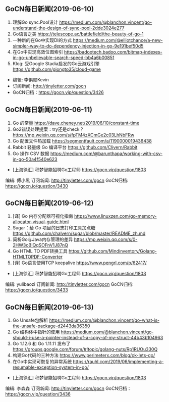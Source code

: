 ## GoCN每日新闻(2019-06-10) 

1. 理解Go sync.Pool设计 https://medium.com/@blanchon.vincent/go-understand-the-design-of-sync-pool-2dde3024e277
2. Go语言之美 https://telescope.ac/battlefield/the-beauty-of-go-1
3. 一种新的在Go中实现DI的方式 https://medium.com/@elliotchance/a-new-simpler-way-to-do-dependency-injection-in-go-9e191bef50d5
4. 在Go中实现高效位图索引 https://badootech.badoo.com/bitmap-indexes-in-go-unbelievable-search-speed-bb4a6b00851
5. Klog: 受Google Stadia启发的Go云游戏引擎 https://github.com/giongto35/cloud-game

* 编辑: 李俱顺Kevin
* 订阅新闻: http://tinyletter.com/gocn
* GoCN归档：https://gocn.vip/question/3426

## GoCN每日新闻(2019-06-11)

1. Go 的常量 https://dave.cheney.net/2019/06/10/constant-time
2. Go2错误处理提案：try还是check？ https://mp.weixin.qq.com/s/fpTM4zXCmGe2c03LhNbFRw
3. Go 配置文件热加载 https://segmentfault.com/a/1190000019436438
4. Rabbit 轻量级 Go 编译平台 https://github.com/Clivern/Rabbit
5. Go 操作 CSV 数据 https://medium.com/@barunthapa/working-with-csv-in-go-50a4f540e623

* [上海徐汇] 积梦智能招聘Go工程师 https://gocn.vip/question/1803

编辑: 傅小黑
订阅新闻: http://tinyletter.com/gocn
GoCN归档: https://gocn.io/question/3430

## GoCN每日新闻(2019-06-12)

1. [译] Go 内存分配器可视化指南 https://www.linuxzen.com/go-memory-allocator-visual-guide.html
2. Sugar：给 Go 项目的日志打印工具加点糖 https://github.com/chalvern/sugar/blob/master/README_zh.md
3. 简析Go与Java内存管理的差异  https://mp.weixin.qq.com/s/0-2HW3oBIQqSOFnV1J87nQ
4. Go HTML TO PDF转换工具 https://github.com/Mindinventory/Golang-HTMLTOPDF-Converter
5. [译] Go语言使用TCP keepalive https://www.pengrl.com/p/62417/


* [上海徐汇] 积梦智能招聘Go工程师 https://gocn.vip/question/1803

编辑: yulibaozi
订阅新闻: http://tinyletter.com/gocn
GoCN归档: https://gocn.io/question/3433



## GoCN每日新闻(2019-06-13)

1. Go Unsafe包解析 https://medium.com/@blanchon.vincent/go-what-is-the-unsafe-package-d2443da36350
2. Go 结构体中指针的使用 https://medium.com/@blanchon.vincent/go-should-i-use-a-pointer-instead-of-a-copy-of-my-struct-44b43b104963
3. Go 1.12.6 和 Go 1.11.11 发布了 https://groups.google.com/forum/#!topic/golang-nuts/Rp1RUOu330Q
4. 构建Go代码的三种方法 https://www.perimeterx.com/blog/ok-lets-go/
5. 在Go中实现可恢复的异常系统 https://rauhl.com/2019/06/implementing-a-resumable-exception-system-in-go/

* [上海徐汇] 积梦智能招聘Go工程师 https://gocn.vip/question/1803

编辑: 李森森
订阅新闻: http://tinyletter.com/gocn
GoCN归档：https://gocn.vip/question/3436
